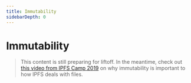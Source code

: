 ```yaml
---
title: Immutability
sidebarDepth: 0
---
```


# Immutability

> This content is still preparing for liftoff. In the meantime, check out [this video from IPFS Camp 2019](https://www.youtube.com/watch?v=Z5zNPwMDYGg) on why immutability is important to how IPFS deals with files.
